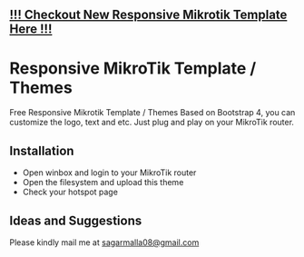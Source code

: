 ## [!!! Checkout New Responsive Mikrotik Template Here !!!](https://github.com/UnstopableSafar08/hotspot)
# Responsive MikroTik Template / Themes
Free Responsive Mikrotik Template / Themes Based on Bootstrap 4, you can customize the logo, text and etc.
Just plug and play on your MikroTik router.

## Installation
* Open winbox and login to your MikroTik router
* Open the filesystem and upload this theme
* Check your hotspot page

<!-- ## Screenshots

### Login
![alt login](https://github.com/teguhrianto/Responsive-Mikrotik-Template/raw/master/screenshot/login.png) 

### Status
![alt status](https://github.com/teguhrianto/Responsive-Mikrotik-Template/raw/master/screenshot/status.png) 

### Logout
![alt logout](https://github.com/teguhrianto/Responsive-Mikrotik-Template/raw/master/screenshot/logout.png) -->

## Ideas and Suggestions
Please kindly mail me at [sagarmalla08@gmail.com](mailto:sagarmalla08@gmail.com])
